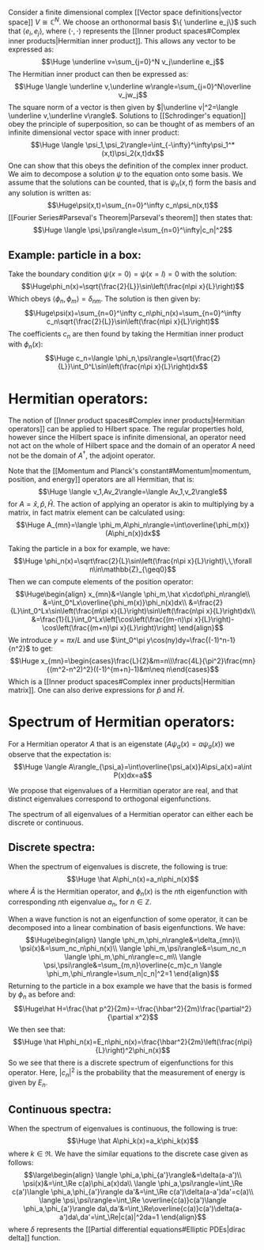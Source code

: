 
Consider a finite dimensional complex [[Vector space definitions|vector space]] $V\cong\mathbb{C}^N$. We choose an orthonormal basis $\{ \underline e_j\}$ such that $\langle e_i,e_j\rangle$, where $\langle \cdot,\cdot\rangle$ represents the [[Inner product spaces#Complex inner products|Hermitian inner product]]. This allows any vector to be expressed as:$$\Huge \underline v=\sum_{j=0}^N v_j\underline e_j$$The Hermitian inner product can then be expressed as:$$\Huge \langle \underline v,\underline w\rangle=\sum_{j=0}^N\overline v_jw_j$$The square norm of a vector is then given by $|\underline v|^2=\langle \underline v,\underline v\rangle$. Solutions to [[Schrodinger's equation]] obey the principle of superposition, so can be thought of as members of an infinite dimensional vector space with inner product:$$\Huge \langle \psi_1,\psi_2\rangle=\int_{-\infty}^\infty\psi_1^*(x,t)\psi_2(x,t)dx$$One can show that this obeys the definition of the complex inner product. We aim to decompose  a solution $\psi$ to the equation onto some basis. We assume that the solutions can be counted, that is $\psi_n(x,t)$ form the basis and any solution is written as:$$\Huge\psi(x,t)=\sum_{n=0}^\infty c_n\psi_n(x,t)$$[[Fourier Series#Parseval's Theorem|Parseval's theorem]] then states that:$$\Huge \langle \psi,\psi\rangle=\sum_{n=0}^\infty|c_n|^2$$
## Example: particle in a box:
Take the boundary condition $\psi(x=0)=\psi(x=l)=0$ with the solution:$$\Huge\phi_n(x)=\sqrt{\frac{2}{L}}\sin\left(\frac{n\pi x}{L}\right)$$Which obeys $\langle \phi_n,\phi_m\rangle=\delta_{nm}$. The solution is then given by:$$\Huge\psi(x)=\sum_{n=0}^\infty c_n\phi_n(x)=\sum_{n=0}^\infty c_n\sqrt{\frac{2}{L}}\sin\left(\frac{n\pi x}{L}\right)$$The coefficients $c_n$ are then found by taking the Hermitian inner product with $\phi_n(x)$:$$\Huge c_n=\langle \phi_n,\psi\rangle=\sqrt{\frac{2}{L}}\int_0^L\sin\left(\frac{n\pi x}{L}\right)dx$$

# Hermitian operators:

The notion of [[Inner product spaces#Complex inner products|Hermitian operators]] can be applied to Hilbert space. The regular properties hold, however since the Hilbert space is infinite dimensional, an operator need not act on the whole of Hilbert space and the domain of an operator $A$ need not be the domain of $A^\dagger$, the adjoint operator.

Note that the [[Momentum and Planck's constant#Momentum|momentum, position, and energy]] operators are all Hermitian, that is:$$\Huge \langle v_1,Av_2\rangle=\langle Av_1,v_2\rangle$$for $A=\hat x,\hat p,\hat H$. The action of applying an operator is akin to multiplying by a matrix, in fact matrix element can be calculated using:$$\Huge A_{mn}=\langle \phi_m,A\phi_n\rangle=\int\overline{\phi_m(x)}(A\phi_n(x))dx$$

Taking the particle in a box for example, we have:$$\Huge \phi_n(x)=\sqrt\frac{2}{L}\sin\left(\frac{n\pi x}{L}\right)\,\,\forall n\in\mathbb{Z}_{\geq0}$$Then we can compute elements of the position operator:$$\Huge\begin{align}
x_{mn}&=\langle \phi_m,\hat x\cdot\phi_n\rangle\\
&=\int_0^Lx\overline{\phi_m(x)}\phi_n(x)dx\\
&=\frac{2}{L}\int_0^Lx\sin\left(\frac{m\pi x}{L}\right)\sin\left(\frac{n\pi x}{L}\right)dx\\
&=\frac{1}{L}\int_0^Lx\left[\cos\left(\frac{(m-n)\pi x}{L}\right)-\cos\left(\frac{(m+n)\pi x}{L}\right)\right]
\end{align}$$We introduce $y=\pi x/L$ and use $\int_0^\pi y\cos(ny)dy=\frac{(-1)^n-1}{n^2}$ to get:$$\Huge x_{mn}=\begin{cases}\frac{L}{2}&m=n\\\frac{4L}{\pi^2}\frac{mn}{(m^2-n^2)^2}((-1)^{m+n}-1)&m\neq n\end{cases}$$Which is a [[Inner product spaces#Complex inner products|Hermitian matrix]]. One can also derive expressions for $\hat p$ and $\hat H$.

# Spectrum of Hermitian operators:

For a Hermitian operator $A$ that is an eigenstate ($A\psi_a(x)=a\psi_a(x)$) we observe that the expectation is:$$\Huge \langle A\rangle_{\psi_a}=\int\overline{\psi_a(x)}A\psi_a(x)=a\int P(x)dx=a$$

We propose that eigenvalues of a Hermitian operator are real, and that distinct eigenvalues correspond to orthogonal eigenfunctions. 

The spectrum of all eigenvalues of a Hermitian operator can either each be discrete or continuous.

## Discrete spectra:
When the spectrum of eigenvalues is discrete, the following is true:$$\Huge \hat A\phi_n(x)=a_n\phi_n(x)$$where $\hat A$ is the Hermitian operator, and $\phi_n(x)$ is the $n$th eigenfunction with corresponding $n$th eigenvalue $a_n$, for $n\in\mathbb{Z}$.

When a wave function is not an eigenfunction of some operator, it can be decomposed into a linear combination of basis eigenfunctions. We have:$$\Huge\begin{align}
\langle \phi_m,\phi_n\rangle&=\delta_{mn}\\
\psi(x)&=\sum_nc_n\phi_n(x)\\
\langle \phi_m,\psi\rangle&=\sum_nc_n \langle \phi_m,\phi_n\rangle=c_m\\
\langle \psi,\psi\rangle&=\sum_{m,n}\overline{c_m}c_n \langle \phi_m,\phi_n\rangle=\sum_n|c_n|^2=1 
\end{align}$$
Returning to the particle in a box example we have that the basis is formed by $\phi_n$ as before and:$$\Huge\hat H=\frac{\hat p^2}{2m}=-\frac{\hbar^2}{2m}\frac{\partial^2}{\partial x^2}$$We then see that:$$\Huge \hat H\phi_n(x)=E_n\phi_n(x)=\frac{\hbar^2}{2m}\left(\frac{n\pi}{L}\right)^2\phi_n(x)$$So we see that there is a discrete spectrum of eigenfunctions for this operator. Here, $|c_n|^2$ is the probability that the measurement of energy is given by $E_n$.

## Continuous spectra:
When the spectrum of eigenvalues is continuous, the following is true:$$\Huge \hat A\phi_k(x)=a_k\phi_k(x)$$where $k\in\Re$. We have the similar equations to the discrete case given as follows:$$\large\begin{align}
\langle \phi_a,\phi_{a'}\rangle&=\delta(a-a')\\
\psi(x)&=\int_\Re c(a)\phi_a(x)da\\
\langle \phi_a,\psi\rangle=\int_\Re c(a')\langle \phi_a,\phi_{a'}\rangle da'&=\int_\Re c(a')\delta(a-a')da'=c(a)\\
\langle \psi,\psi\rangle=\int_\Re \overline{c(a)}c(a')\langle \phi_a,\phi_{a'}\rangle da\,da'&=\int_\Re\overline{c(a)}c(a')\delta(a-a')da\,da'=\int_\Re|c(a)|^2da=1
\end{align}$$where $\delta$ represents the [[Partial differential equations#Elliptic PDEs|dirac delta]] function.